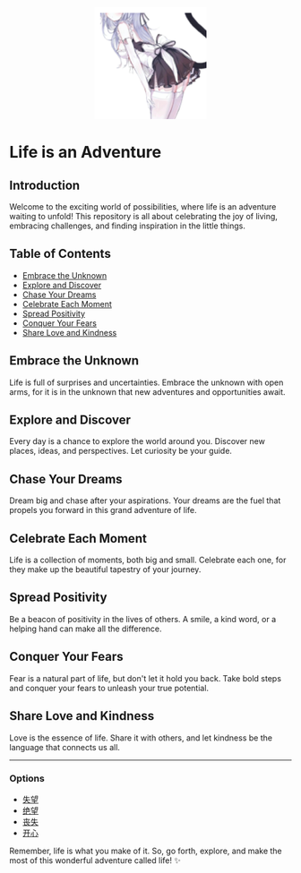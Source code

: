 <p align="center">
  <img src="https://raw.githubusercontent.com/Yu9191/-/main/nv2.png" alt="https://raw.githubusercontent.com/Yu9191/-/main/nv2.png" width="200" height="200">
</p>


# Life is an Adventure 


## Introduction

Welcome to the exciting world of possibilities, where life is an adventure waiting to unfold! This repository is all about celebrating the joy of living, embracing challenges, and finding inspiration in the little things.

## Table of Contents

- [Embrace the Unknown](#embrace-the-unknown)
- [Explore and Discover](#explore-and-discover)
- [Chase Your Dreams](#chase-your-dreams)
- [Celebrate Each Moment](#celebrate-each-moment)
- [Spread Positivity](#spread-positivity)
- [Conquer Your Fears](#conquer-your-fears)
- [Share Love and Kindness](#share-love-and-kindness)

## Embrace the Unknown

Life is full of surprises and uncertainties. Embrace the unknown with open arms, for it is in the unknown that new adventures and opportunities await.

## Explore and Discover

Every day is a chance to explore the world around you. Discover new places, ideas, and perspectives. Let curiosity be your guide.

## Chase Your Dreams

Dream big and chase after your aspirations. Your dreams are the fuel that propels you forward in this grand adventure of life.

## Celebrate Each Moment

Life is a collection of moments, both big and small. Celebrate each one, for they make up the beautiful tapestry of your journey.

## Spread Positivity

Be a beacon of positivity in the lives of others. A smile, a kind word, or a helping hand can make all the difference.

## Conquer Your Fears

Fear is a natural part of life, but don't let it hold you back. Take bold steps and conquer your fears to unleash your true potential.

## Share Love and Kindness

Love is the essence of life. Share it with others, and let kindness be the language that connects us all.

---

### Options

- [失望](https://m.baidu.com/bh/m/detail/ar_3665433856171636043)
- [绝望](https://m.baidu.com/bh/m/detail/qr_12095809411437175635)
- [丧失](https://fengyl.nxu.edu.cn/info/1015/6163.htm)
- [开心](https://91porny.com/video/category/top-list)

Remember, life is what you make of it. So, go forth, explore, and make the most of this wonderful adventure called life! :sparkles:
